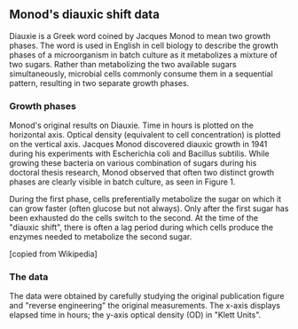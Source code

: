 ## Monod's diauxic shift data

Diauxie is a Greek word coined by Jacques Monod to mean two growth phases. The word is used in English in cell biology to describe the growth phases of a microorganism in batch culture as it metabolizes a mixture of two sugars. Rather than metabolizing the two available sugars simultaneously, microbial cells commonly consume them in a sequential pattern, resulting in two separate growth phases.

### Growth phases

Monod's original results on Diauxie. Time in hours is plotted on the horizontal axis. Optical density (equivalent to cell concentration) is plotted on the vertical axis.
Jacques Monod discovered diauxic growth in 1941 during his experiments with Escherichia coli and Bacillus subtilis. While growing these bacteria on various combination of sugars during his doctoral thesis research, Monod observed that often two distinct growth phases are clearly visible in batch culture, as seen in Figure 1.

During the first phase, cells preferentially metabolize the sugar on which it can grow faster (often glucose but not always). Only after the first sugar has been exhausted do the cells switch to the second. At the time of the "diauxic shift", there is often a lag period during which cells produce the enzymes needed to metabolize the second sugar.

[copied from Wikipedia]

### The data

The data were obtained by carefully studying the original publication figure and "reverse engineering" the original measurements. The x-axis displays elapsed time in hours; the y-axis optical density (OD) in "Klett Units".
